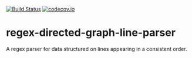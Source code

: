 [![Build Status](https://snap-ci.com/ScottG489/regex-directed-graph-line-parser/branch/master/build_image)](https://snap-ci.com/ScottG489/regex-directed-graph-line-parser/branch/master) [![codecov.io](https://codecov.io/github/ScottG489/regex-directed-graph-line-parser/coverage.svg?branch=master)](https://codecov.io/github/ScottG489/regex-directed-graph-line-parser?branch=master)
# regex-directed-graph-line-parser
A regex parser for data structured on lines appearing in a consistent order.
